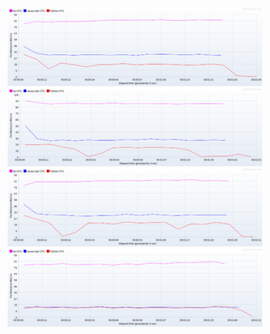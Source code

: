 <img src="get-json-cpu.png">
<img src="get-calc-cpu.png">
<img src="get-html-cpu.png">
<img src="post-json-cpu.png">
